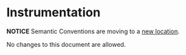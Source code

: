 # Instrumentation

**NOTICE** Semantic Conventions are moving to a
[new location](http://github.com/open-telemetry/semantic-conventions).

No changes to this document are allowed.
